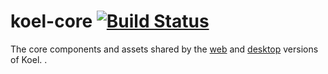# koel-core [![Build Status](https://travis-ci.org/koel/core.svg?branch=master)](https://travis-ci.org/koel/core)

The core components and assets shared by the [web](https://github.com/phanan/koel) and [desktop](https://github.com/phanan/koel-app) versions of Koel.
.
